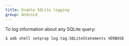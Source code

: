 ```yaml
---
title: Enable SQLite logging
group: Android
---
```


To log information about any SQLite query:

```shell
$ adb shell setprop log.tag.SQLiteStatements VERBOSE
```